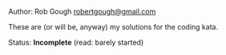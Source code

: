Author: Rob Gough <robertgough@gmail.com>

These are (or will be, anyway) my solutions for the coding kata. 

Status: **Incomplete** (read: barely started)

